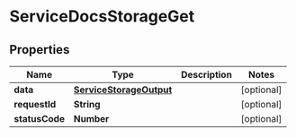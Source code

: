 

# ServiceDocsStorageGet


## Properties

| Name | Type | Description | Notes |
|------------ | ------------- | ------------- | -------------|
|**data** | [**ServiceStorageOutput**](ServiceStorageOutput.md) |  |  [optional] |
|**requestId** | **String** |  |  [optional] |
|**statusCode** | **Number** |  |  [optional] |



